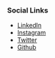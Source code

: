 ### Social Links
* [LinkedIn](https://www.linkedin.com/company/csyclub-iiitkottayam/)
* [Instagram](https://www.instagram.com/csyclub_iiitkottayam/)
* [Twitter](https://twitter.com/CsyClub_IIITK?t=sPB-jnkxRPcnK6LTc46dtQ&s=08)
* [Github](https://github.com/CSYClubIIITK/ClubVault)
